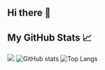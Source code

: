 ## Hi there 👋
## My GitHub Stats 📈
![](https://visitor-badge.laobi.icu/badge?page_id=chiragjagad.chiragjagad)
![GitHub stats](https://github-readme-stats.vercel.app/api?username=chiragjagad&show_icons=true&theme=tokyonight)
![Top Langs](https://github-readme-stats.vercel.app/api/top-langs/?username=chiragjagad&theme=tokyonight)


